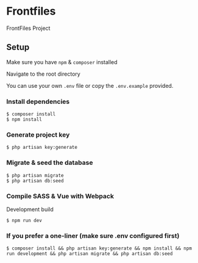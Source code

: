 # Frontfiles
FrontFiles Project

## Setup

Make sure you have `npm` & `composer` installed

Navigate to the root directory

You can use your own `.env` file or copy the `.env.example` provided.

### Install dependencies

```
$ composer install
$ npm install
```

### Generate project key

```
$ php artisan key:generate
```

### Migrate & seed the database

```
$ php artisan migrate
$ php artisan db:seed
```

### Compile SASS & Vue with Webpack

Development build
```
$ npm run dev
```

### If you prefer a one-liner (make sure .env configured first)
```
$ composer install && php artisan key:generate && npm install && npm run development && php artisan migrate && php artisan db:seed
```